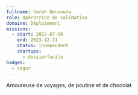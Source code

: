 ```yaml
---
fullname: Sarah Bensouna
role: Opératrice de validation
domaine: Déploiement
missions:
  - start: 2022-07-10
    end: 2023-12-31
    status: independent
    startups:
      - dossierfacile
badges:
  - segur
---
```

Amoureuse de voyages, de poutine et de chocolat
